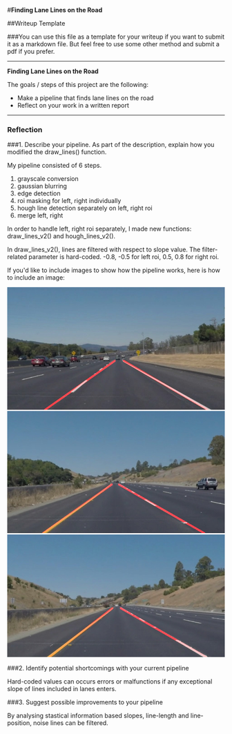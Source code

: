 #**Finding Lane Lines on the Road** 

##Writeup Template

###You can use this file as a template for your writeup if you want to submit it as a markdown file. But feel free to use some other method and submit a pdf if you prefer.

---

**Finding Lane Lines on the Road**

The goals / steps of this project are the following:
* Make a pipeline that finds lane lines on the road
* Reflect on your work in a written report


[//]: # (Image References)

[image1]: ./test_images/result_solidWhiteCurve.jpg "Result"
[image2]: ./test_images/result_solidYellowCurve.jpg "Result"
[image3]: ./test_images/result_whiteCarLaneSwitch.jpg "Result"

---

### Reflection

###1. Describe your pipeline. As part of the description, explain how you modified the draw_lines() function.

My pipeline consisted of 6 steps.

1. grayscale conversion
2. gaussian blurring
3. edge detection
4. roi masking for left, right individually
5. hough line detection separately on left, right roi
6. merge left, right

In order to handle left, right roi separately, I made new functions: draw_lines_v2() and hough_lines_v2().

In draw_lines_v2(), lines are filtered with respect to slope value. The filter-related parameter is hard-coded. -0.8, -0.5 for left roi, 0.5, 0.8 for right roi.

If you'd like to include images to show how the pipeline works, here is how to include an image: 

![./test_images/result_solidWhiteCurve.jpg][image1]
![./test_images/result_solidYellowCurve.jpg][image2]
![./test_images/result_whiteCarLaneSwitch.jpg][image3]


###2. Identify potential shortcomings with your current pipeline

Hard-coded values can occurs errors or malfunctions if any exceptional slope of lines included in lanes enters.

###3. Suggest possible improvements to your pipeline

By analysing stastical information based slopes, line-length and line-position, noise lines can be filtered.

